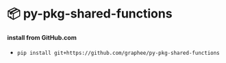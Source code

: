 # 📦 py-pkg-shared-functions

#### install from GitHub.com
- `pip install git+https://github.com/graphee/py-pkg-shared-functions`


